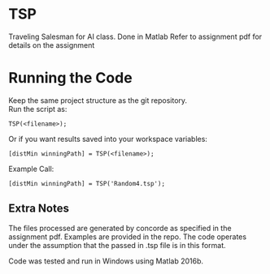 # TSP
Traveling Salesman for AI class. Done in Matlab 
Refer to assignment pdf for details on the assignment

# Running the Code
Keep the same project structure as the git repository.  
Run the script as: 
```
TSP(<filename>);
```  
Or if you want results saved into your workspace variables:  
```
[distMin winningPath] = TSP(<filename>);
```
  
Example Call:  
```
[distMin winningPath] = TSP('Random4.tsp');
``` 

## Extra Notes  
The files processed are generated by concorde as specified in the assignment pdf. Examples are provided in the repo. 
The code operates under the assumption that the passed in .tsp file is in this format.  
  
Code was tested and run in Windows using Matlab 2016b.
